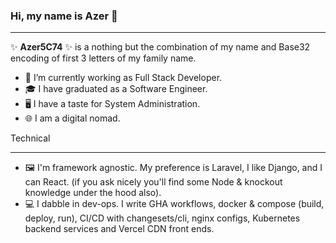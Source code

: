 ### Hi, my name is Azer 👋
_______________________

✨ **Azer5C74** ✨ is a nothing but the combination of my name and Base32 encoding of first 3 letters of my family name.

- 🔭 I’m currently working as Full Stack Developer.
- 🎓 I have graduated as a Software Engineer.
- 🖥️ I have a taste for System Administration.
- 🌐 I am a digital nomad.


Technical
______________________
- 🖼️ I'm framework agnostic. My preference is Laravel, I like Django, and I can React. (if you ask nicely you'll find some Node & knockout knowledge under the hood also).
- 💻 I dabble in dev-ops. I write GHA workflows, docker & compose (build, deploy, run), CI/CD with changesets/cli, nginx configs, Kubernetes backend services and Vercel CDN front ends.
<p align="left">
<a href="https://www.linkedin.com/in/azer-taboubi/">
  

</a>

</p>



